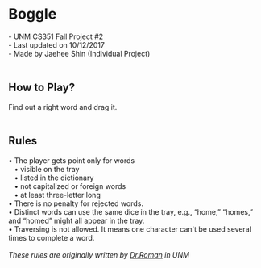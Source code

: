 # Boggle
&#45; UNM CS351 Fall Project #2<br>
&#45; Last updated on 10/12/2017<br>
&#45; Made by Jaehee Shin (Individual Project)
<br>
<br>

## How to Play?

Find out a right word and drag it.
<br>
<br>
## Rules

&#8226; The player gets point only for words<br>
&nbsp;&nbsp; &#8226; visible on the tray<br>
&nbsp;&nbsp; &#8226; listed in the dictionary<br>
&nbsp;&nbsp; &#8226; not capitalized or foreign words<br>
&nbsp;&nbsp; &#8226; at least three-letter long<br>
&#8226; There is no penalty for rejected words.<br>
&#8226; Distinct words can use the same dice in the tray, e.g., “home,” “homes,” and “homed” might all appear in the tray.<br>
&#8226; Traversing is not allowed. It means one character can't be used several times to complete a word.
<br><br>
_These rules are originally written by <a href="http://www.cs.unm.edu/directory/faculty-profiles/gruia-catalin-roman.html">Dr.Roman</a> in UNM_
